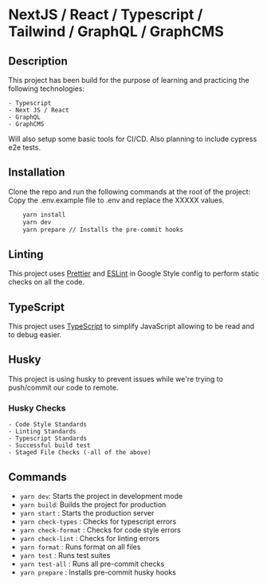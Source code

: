 # NextJS / React / Typescript / Tailwind / GraphQL / GraphCMS

## Description

This project has been build for the purpose of learning and practicing the following technologies:

    - Typescript
    - Next JS / React
    - GraphQL
    - GraphCMS

Will also setup some basic tools for CI/CD.
Also planning to include cypress e2e tests.

## Installation

Clone the repo and run the following commands at the root of the project:
Copy the .env.example file to .env and replace the XXXXX values.

```bash
    yarn install
    yarn dev
    yarn prepare // Installs the pre-commit hooks
```

## Linting

This project uses [Prettier](https://prettier.io/) and [ESLint](https://eslint.org/) in Google Style config to perform static checks on all the code.

## TypeScript

This project uses [TypeScript](https://www.typescriptlang.org/) to simplify JavaScript allowing to be read and to debug easier.

## Husky

This project is using husky to prevent issues while we're trying to push/commit our code to remote.

### Husky Checks

    - Code Style Standards
    - Linting Standards
    - Typescript Standards
    - Successful build test
    - Staged File Checks (-all of the above)

## Commands

- `yarn dev`: Starts the project in development mode
- `yarn build`: Builds the project for production
- `yarn start` : Starts the production server
- `yarn check-types` : Checks for typescript errors
- `yarn check-format` : Checks for code style errors
- `yarn check-lint` : Checks for linting errors
- `yarn format` : Runs format on all files
- `yarn test` : Runs test suites
- `yarn test-all` : Runs all pre-commit checks
- `yarn prepare` : Installs pre-commit husky hooks
